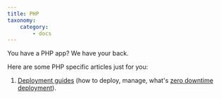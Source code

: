 ```yaml
---
title: PHP
taxonomy:
    category:
        - docs
---
```


You have a PHP app? We have your back. 

Here are some PHP specific articles just for you:

1. [Deployment guides](/php/deployment%20guides) (how to deploy, manage, what's [zero downtime deployment](/php/deployment%20guides/zero-downtime-deployment)).
